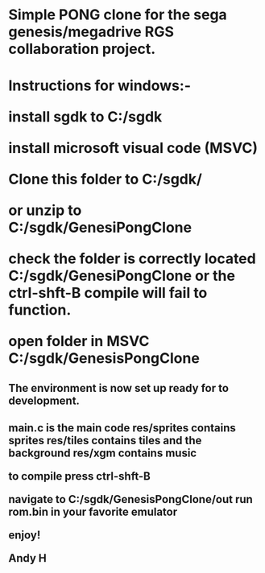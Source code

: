 <h1>Simple PONG clone for the sega genesis/megadrive RGS collaboration project.<h1>

</div>

<p>Instructions for windows:-

install sgdk to C:/sgdk

install microsoft visual code (MSVC)

Clone this folder to C:/sgdk/

or unzip to C:/sgdk/GenesiPongClone

check the folder is correctly located C:/sgdk/GenesiPongClone or the ctrl-shft-B compile will fail to function.

open folder in MSVC C:/sgdk/GenesisPongClone
<p>
<h2>The environment is now set up ready for to development.<h2>
<p>
main.c is the main code
res/sprites contains sprites
res/tiles contains tiles and the background
res/xgm contains music

to compile press ctrl-shft-B

navigate to C:/sgdk/GenesisPongClone/out
run rom.bin in your favorite emulator

enjoy!

Andy H
<p>

